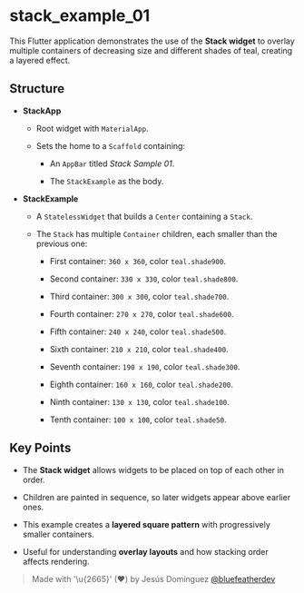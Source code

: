 # stack_example_01

This Flutter application demonstrates the use of the **Stack widget** to overlay multiple containers of decreasing size and different shades of teal, creating a layered effect.

## Structure

- **StackApp**

  - Root widget with `MaterialApp`.

  - Sets the home to a `Scaffold` containing:

    - An `AppBar` titled *Stack Sample 01*.

    - The `StackExample` as the body.

- **StackExample**

  - A `StatelessWidget` that builds a `Center` containing a `Stack`.

  - The `Stack` has multiple `Container` children, each smaller than the previous one:

    - First container: `360 x 360`, color `teal.shade900`.

    - Second container: `330 x 330`, color `teal.shade800`.

    - Third container: `300 x 300`, color `teal.shade700`.

    - Fourth container: `270 x 270`, color `teal.shade600`.

    - Fifth container: `240 x 240`, color `teal.shade500`.

    - Sixth container: `210 x 210`, color `teal.shade400`.

    - Seventh container: `190 x 190`, color `teal.shade300`.

    - Eighth container: `160 x 160`, color `teal.shade200`.

    - Ninth container: `130 x 130`, color `teal.shade100`.

    - Tenth container: `100 x 100`, color `teal.shade50`.

## Key Points

- The **Stack widget** allows widgets to be placed on top of each other in order.

- Children are painted in sequence, so later widgets appear above earlier ones.

- This example creates a **layered square pattern** with progressively smaller containers.

- Useful for understanding **overlay layouts** and how stacking order affects rendering.

> Made with '\u{2665}' (♥) by Jesús Domínguez [@bluefeatherdev](https://github.com/bluefeatherdev)

